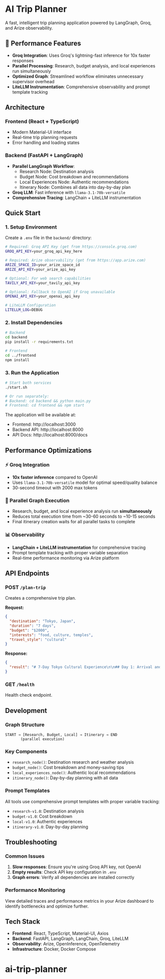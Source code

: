 # AI Trip Planner

A fast, intelligent trip planning application powered by LangGraph, Groq, and Arize observability.

## 🚀 Performance Features

- **Groq Integration**: Uses Groq's lightning-fast inference for 10x faster responses
- **Parallel Processing**: Research, budget analysis, and local experiences run simultaneously
- **Optimized Graph**: Streamlined workflow eliminates unnecessary supervisor overhead
- **LiteLLM Instrumentation**: Comprehensive observability and prompt template tracking

## Architecture

### Frontend (React + TypeScript)
- Modern Material-UI interface
- Real-time trip planning requests
- Error handling and loading states

### Backend (FastAPI + LangGraph)
- **Parallel LangGraph Workflow**: 
  - Research Node: Destination analysis
  - Budget Node: Cost breakdown and recommendations  
  - Local Experiences Node: Authentic recommendations
  - Itinerary Node: Combines all data into day-by-day plan
- **Groq LLM**: Fast inference with `llama-3.1-70b-versatile`
- **Comprehensive Tracing**: LangChain + LiteLLM instrumentation

## Quick Start

### 1. Setup Environment

Create a `.env` file in the `backend/` directory:

```bash
# Required: Groq API Key (get from https://console.groq.com)
GROQ_API_KEY=your_groq_api_key_here

# Required: Arize observability (get from https://app.arize.com)
ARIZE_SPACE_ID=your_arize_space_id
ARIZE_API_KEY=your_arize_api_key

# Optional: For web search capabilities
TAVILY_API_KEY=your_tavily_api_key

# Optional: Fallback to OpenAI if Groq unavailable
OPENAI_API_KEY=your_openai_api_key

# LiteLLM Configuration
LITELLM_LOG=DEBUG
```

### 2. Install Dependencies

```bash
# Backend
cd backend
pip install -r requirements.txt

# Frontend  
cd ../frontend
npm install
```

### 3. Run the Application

```bash
# Start both services
./start.sh

# Or run separately:
# Backend: cd backend && python main.py
# Frontend: cd frontend && npm start
```

The application will be available at:
- Frontend: http://localhost:3000
- Backend API: http://localhost:8000
- API Docs: http://localhost:8000/docs

## Performance Optimizations

### ⚡ Groq Integration
- **10x faster inference** compared to OpenAI
- Uses `llama-3.1-70b-versatile` model for optimal speed/quality balance
- 30-second timeout with 2000 max tokens

### 🔄 Parallel Graph Execution
- Research, budget, and local experience analysis run **simultaneously**
- Reduces total execution time from ~30-60 seconds to ~10-15 seconds
- Final itinerary creation waits for all parallel tasks to complete

### 📊 Observability
- **LangChain + LiteLLM instrumentation** for comprehensive tracing
- Prompt template tracking with proper variable separation
- Real-time performance monitoring via Arize platform

## API Endpoints

### POST `/plan-trip`
Creates a comprehensive trip plan.

**Request:**
```json
{
  "destination": "Tokyo, Japan",
  "duration": "7 days", 
  "budget": "$2000",
  "interests": "food, culture, temples",
  "travel_style": "cultural"
}
```

**Response:**
```json
{
  "result": "# 7-Day Tokyo Cultural Experience\n\n## Day 1: Arrival and Asakusa District..."
}
```

### GET `/health`
Health check endpoint.

## Development

### Graph Structure
```
START → [Research, Budget, Local] → Itinerary → END
       (parallel execution)
```

### Key Components
- `research_node()`: Destination research and weather analysis
- `budget_node()`: Cost breakdown and money-saving tips  
- `local_experiences_node()`: Authentic local recommendations
- `itinerary_node()`: Day-by-day planning with all data

### Prompt Templates
All tools use comprehensive prompt templates with proper variable tracking:
- `research-v1.0`: Destination analysis
- `budget-v1.0`: Cost breakdown  
- `local-v1.0`: Authentic experiences
- `itinerary-v1.0`: Day-by-day planning

## Troubleshooting

### Common Issues
1. **Slow responses**: Ensure you're using Groq API key, not OpenAI
2. **Empty results**: Check API key configuration in `.env`
3. **Graph errors**: Verify all dependencies are installed correctly

### Performance Monitoring
View detailed traces and performance metrics in your Arize dashboard to identify bottlenecks and optimize further.

## Tech Stack

- **Frontend**: React, TypeScript, Material-UI, Axios
- **Backend**: FastAPI, LangGraph, LangChain, Groq, LiteLLM
- **Observability**: Arize, OpenInference, OpenTelemetry
- **Infrastructure**: Docker, Docker Compose
# ai-trip-planner
